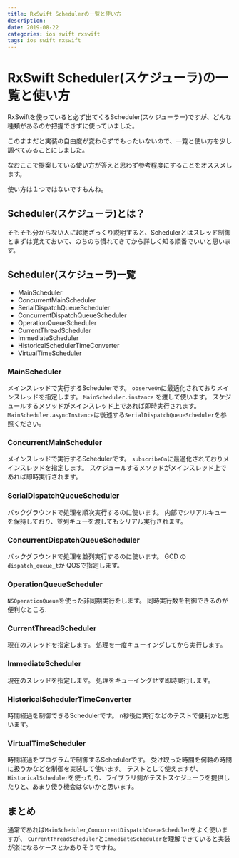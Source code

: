 ```yaml
---
title: RxSwift Schedulerの一覧と使い方
description:
date: 2019-08-22
categories: ios swift rxswift
tags: ios swift rxswift
---
```


# RxSwift Scheduler(スケジューラ)の一覧と使い方

RxSwiftを使っていると必ず出てくるScheduler(スケジューラー)ですが、どんな種類があるのか把握できずに使っていました。

このままだと実装の自由度が変わらずでもったいないので、一覧と使い方を少し調べてみることにしました。

なおここで提案している使い方が答えと思わず参考程度にすることをオススメします。

使い方は１つではないですもんね。

## Scheduler(スケジューラ)とは？
そもそも分からない人に超絶ざっくり説明すると、Schedulerとはスレッド制御とまずは覚えておいて、のちのち慣れてきてから詳しく知る順番でいいと思います。


## Scheduler(スケジューラ)一覧

- MainScheduler
- ConcurrentMainScheduler
- SerialDispatchQueueScheduler
- ConcurrentDispatchQueueScheduler
- OperationQueueScheduler
- CurrentThreadScheduler
- ImmediateScheduler
- HistoricalSchedulerTimeConverter
- VirtualTimeScheduler

### MainScheduler
メインスレッドで実行するSchedulerです。
`observeOn`に最適化されておりメインスレッドを指定します。
`MainScheduler.instance` を渡して使います。
スケジュールするメソッドがメインスレッド上であれば即時実行されます。
`MainScheduler.asyncInstance`は後述する`SerialDispatchQueueScheduler`を参照ください。

### ConcurrentMainScheduler
メインスレッドで実行するSchedulerです。
`subscribeOn`に最適化されておりメインスレッドを指定します。
スケジュールするメソッドがメインスレッド上であれば即時実行されます。

### SerialDispatchQueueScheduler
バックグラウンドで処理を順次実行するのに使います。
内部でシリアルキューを保持しており、並列キューを渡してもシリアル実行されます。

### ConcurrentDispatchQueueScheduler
バックグラウンドで処理を並列実行するのに使います。
GCD の`dispatch_queue_t`か QOSで指定します。

### OperationQueueScheduler
`NSOperationQueue`を使った非同期実行をします。
同時実行数を制御できるのが便利なところ.

### CurrentThreadScheduler
現在のスレッドを指定します。
処理を一度キューイングしてから実行します。

### ImmediateScheduler
現在のスレッドを指定します。
処理をキューイングせず即時実行します。

### HistoricalSchedulerTimeConverter
時間経過を制御できるSchedulerです。
n秒後に実行などのテストで便利かと思います。

### VirtualTimeScheduler
時間経過をプログラムで制御するSchedulerです。
受け取った時間を何軸の時間に扱うかなどを制御を実装して使います。
テストとして使えますが、`HistoricalScheduler`を使ったり、ライブラリ側がテストスケジューラを提供したりと、あまり使う機会はないかと思います。

## まとめ
通常であれば`MainScheduler`,`ConcurrentDispatchQueueScheduler`をよく使いますが、 `CurrentThreadScheduler`と`ImmediateScheduler`を理解できていると実装が楽になるケースとかありそうですね。
